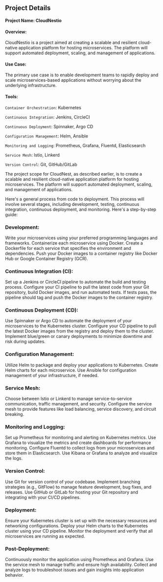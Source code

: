 
## Project Details
#### Project Name: CloudNestio

#### Overview: 
CloudNestio is a project aimed at creating a scalable and resilient cloud-native application platform for hosting microservices. The platform will support automated deployment, scaling, and management of applications.

#### Use Case: 
The primary use case is to enable development teams to rapidly deploy and scale microservices-based applications without worrying about the underlying infrastructure.

#### Tools:

`Container Orchestration`: Kubernetes

`Continuous Integration`: Jenkins, CircleCI

`Continuous Deployment`: Spinnaker, Argo CD

`Configuration Management`: Helm, Ansible

`Monitoring and Logging`: Prometheus, Grafana, Fluentd, Elasticsearch

`Service Mesh`: Istio, Linkerd

`Version Control`: Git, GitHub/GitLab

The project scope for CloudNest, as described earlier, is to create a scalable and resilient cloud-native application platform for hosting microservices. The platform will support automated deployment, scaling, and management of applications.

Here's a general process from code to deployment. This process will involve several stages, including development, testing, continuous integration, continuous deployment, and monitoring. Here's a step-by-step guide:

### Development:

Write your microservices using your preferred programming languages and frameworks.
Containerize each microservice using Docker. Create a Dockerfile for each service that specifies the environment and dependencies.
Push your Docker images to a container registry like Docker Hub or Google Container Registry (GCR).

### Continuous Integration (CI):

Set up a Jenkins or CircleCI pipeline to automate the build and testing process.
Configure your CI pipeline to pull the latest code from your Git repository, build Docker images, and run automated tests.
If tests pass, the pipeline should tag and push the Docker images to the container registry.

### Continuous Deployment (CD):

Use Spinnaker or Argo CD to automate the deployment of your microservices to the Kubernetes cluster.
Configure your CD pipeline to pull the latest Docker images from the registry and deploy them to the cluster.
Implement blue/green or canary deployments to minimize downtime and risk during updates.

### Configuration Management:

Utilize Helm to package and deploy your applications to Kubernetes. Create Helm charts for each microservice.
Use Ansible for configuration management of your infrastructure, if needed.

### Service Mesh:

Choose between Istio or Linkerd to manage service-to-service communication, traffic management, and security.
Configure the service mesh to provide features like load balancing, service discovery, and circuit breaking.

### Monitoring and Logging:

Set up Prometheus for monitoring and alerting on Kubernetes metrics.
Use Grafana to visualize the metrics and create dashboards for performance monitoring.
Configure Fluentd to collect logs from your microservices and store them in Elasticsearch.
Use Kibana or Grafana to analyze and visualize the logs.

### Version Control:

Use Git for version control of your codebase.
Implement branching strategies (e.g., GitFlow) to manage feature development, bug fixes, and releases.
Use GitHub or GitLab for hosting your Git repository and integrating with your CI/CD pipelines.

### Deployment:

Ensure your Kubernetes cluster is set up with the necessary resources and networking configurations.
Deploy your Helm charts to the Kubernetes cluster using your CD pipeline.
Monitor the deployment and verify that all microservices are running as expected.

### Post-Deployment:

Continuously monitor the application using Prometheus and Grafana.
Use the service mesh to manage traffic and ensure high availability.
Collect and analyze logs to troubleshoot issues and gain insights into application behavior.